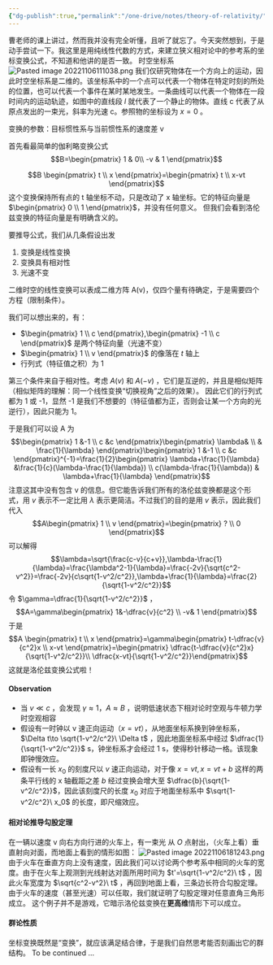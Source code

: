 ```yaml
---
{"dg-publish":true,"permalink":"/one-drive/notes/theory-of-relativity/"}
---
```



曹老师的课上讲过，然而我并没有完全听懂，且听了就忘了。今天突然想到，于是动手尝试一下。我这里是用纯线性代数的方式，来建立狭义相对论中的参考系的坐标变换公式，不知道和他讲的是否一致。
时空坐标系
![Pasted image 20221106111038.png](/img/user/OneDrive/Notes/Pasted%20image%2020221106111038.png)
我们仅研究物体在一个方向上的运动，因此时空坐标系是二维的。该坐标系中的一个点可以代表一个物体在特定时刻的所处的位置，也可以代表一个事件在某时某地发生。一条曲线可以代表一个物体在一段时间内的运动轨迹，如图中的直线段 $l$ 就代表了一个静止的物体。直线 c 代表了从原点发出的一束光，斜率为光速 c。参照物的坐标设为 $x=0$ 。

变换的参数：目标惯性系与当前惯性系的速度差 v

首先看最简单的伽利略变换公式
$$B=\begin{pmatrix}
1 & 0\\
-v & 1
\end{pmatrix}$$

$$B \begin{pmatrix} t \\ x \end{pmatrix}=\begin{pmatrix} t \\ x-vt \end{pmatrix}$$
这个变换保持所有点的 t 轴坐标不动，只是改动了 x 轴坐标。它的特征向量是 $\begin{pmatrix} 0 \\ 1 \end{pmatrix}$，并没有任何意义。
但我们会看到洛伦兹变换的特征向量是有明确含义的。

要推导公式，我们从几条假设出发
1. 变换是线性变换
2. 变换具有相对性
3. 光速不变

二维时空的线性变换可以表成二维方阵 A(v)，仅四个量有待确定，于是需要四个方程（限制条件）。

我们可以想出来的，有：
- $\begin{pmatrix} 1 \\ c \end{pmatrix},\begin{pmatrix} -1 \\ c \end{pmatrix}$ 是两个特征向量（光速不变）
- $\begin{pmatrix} 1 \\ v \end{pmatrix}$ 的像落在 $t$ 轴上
- 行列式（特征值之积）为 1

第三个条件来自于相对性。考虑 $A(v)$ 和 $A(-v)$ ，它们是互逆的，并且是相似矩阵（相似矩阵的理解：同一个线性变换“切换视角”之后的效果）。 因此它们的行列式都为 1 或 -1，显然 -1 是我们不想要的（特征值都为正，否则会让某一个方向的光逆行），因此只能为 1。

于是我们可以设 A 为
$$\begin{pmatrix}
1 &-1 \\
c &c 
\end{pmatrix}\begin{pmatrix}
 \lambda& \\
 & \frac{1}{\lambda}
\end{pmatrix}\begin{pmatrix}
1 &-1 \\
c &c
\end{pmatrix}^{-1}=\frac{1}{2}\begin{pmatrix}
\lambda+\frac{1}{\lambda} &\frac{1}{c}(\lambda-\frac{1}{\lambda}) \\
c(\lambda-\frac{1}{\lambda}) & \lambda+\frac{1}{\lambda}
\end{pmatrix}$$
注意这其中没有包含 v 的信息。但它能告诉我们所有的洛伦兹变换都是这个形式，用 $v$ 表示不一定比用 $\lambda$ 表示更简洁。不过我们的目的是用 $v$ 表示，因此我们代入
$$A\begin{pmatrix} 1 \\ v \end{pmatrix}=\begin{pmatrix} ? \\ 0 \end{pmatrix}$$
可以解得
$$\lambda=\sqrt{\frac{c-v}{c+v}},\lambda-\frac{1}{\lambda}=\frac{\lambda^2-1}{\lambda}=\frac{-2v}{\sqrt{c^2-v^2}}=\frac{-2v}{c\sqrt{1-v^2/c^2}},\lambda+\frac{1}{\lambda}=\frac{2}{\sqrt{1-v^2/c^2}}$$
令 $\gamma=\dfrac{1}{\sqrt{1-v^2/c^2}}$ ，
$$A=\gamma\begin{pmatrix}
 1&-\dfrac{v}{c^2} \\
 -v& 1
\end{pmatrix}$$	于是
$$A \begin{pmatrix} t \\ x \end{pmatrix}=\gamma\begin{pmatrix} t-\dfrac{v}{c^2}x \\ x-vt \end{pmatrix}=\begin{pmatrix} \dfrac{t-\dfrac{v}{c^2}x}{\sqrt{1-v^2/c^2}}\\ \dfrac{x-vt}{\sqrt{1-v^2/c^2}}\end{pmatrix}$$
这就是洛伦兹变换公式啦！

#### Observation
- 当 $v\ll c$ ，会发现 $\gamma\approx  1$，$A\approx B$ ，说明低速状态下相对论时空观与牛顿力学时空观相容
- 假设有一时钟以 v 速正向运动（$x=vt$），从地面坐标系换到钟坐标系，$\Delta t\to \sqrt{1-v^2/c^2}\ \Delta t$ ，因此地面坐标系中经过 $\dfrac{1}{\sqrt{1-v^2/c^2}}$ s，钟坐标系才会经过 1 s，使得秒针移动一格。该现象即钟慢效应。
- 假设有一长 $x_0$ 的刻度尺以 $v$ 速正向运动，对于像 $x=vt,x=vt+b$ 这样的两条平行线的 x 轴截距之差 $b$ 经过变换会增大至 $\dfrac{b}{\sqrt{1-v^2/c^2}}$，因此该刻度尺的长度 $x_0$ 对应于地面坐标系中 $\sqrt{1-v^2/c^2}\ x_0$ 的长度，即尺缩效应。

#### 相对论推导勾股定理
在一辆以速度 v 向右方向行进的火车上，有一束光 从 $O$ 点射出，（火车上看）垂直射向对面，而地面上看到的情形如图：
![Pasted image 20221106181243.png](/img/user/OneDrive/Notes/Pasted%20image%2020221106181243.png)
由于火车在垂直方向上没有速度，因此我们可以讨论两个参考系中相同的火车的宽度。由于在火车上观测到光线射达对面所用时间为 $t'=\sqrt{1-v^2/c^2}\ t$ ，因此火车宽度为 $\sqrt{c^2-v^2}\ t$ ，再回到地面上看，三条边长符合勾股定理。由于火车的速度（甚至光速）可以任取，我们就证明了勾股定理对任意直角三角形成立。
这个例子并不是游戏，它暗示洛伦兹变换在**更高维**情形下可以成立。

#### 群论性质
坐标变换既然是“变换”，就应该满足结合律，于是我们自然思考能否刻画出它的群结构。
To be continued ...
